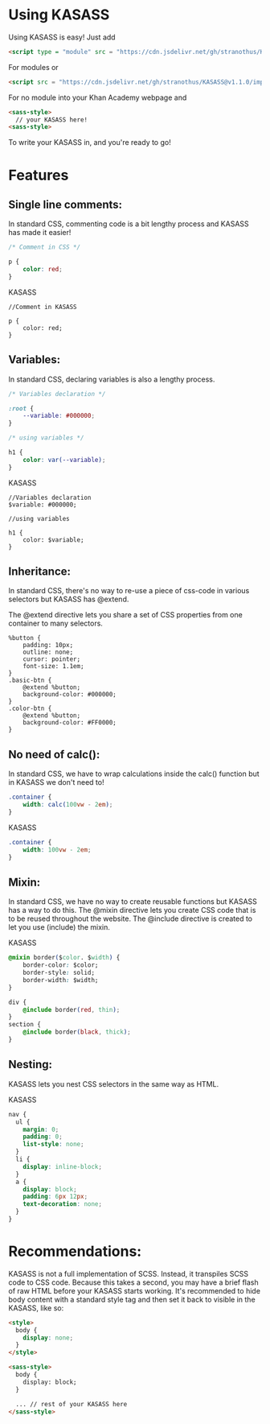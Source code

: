 # Using KASASS

Using KASASS is easy! Just add
```html
<script type = "module" src = "https://cdn.jsdelivr.net/gh/stranothus/KASASS@v1.1.0/index.js"></script>
```
For modules or 
```html
<script src = "https://cdn.jsdelivr.net/gh/stranothus/KASASS@v1.1.0/importless.js"></script>
```
For no module into your Khan Academy webpage and 
```html
<sass-style>
  // your KASASS here!
<sass-style>
```
To write your KASASS in, and you're ready to go!

# Features

## Single line comments:
In standard CSS, commenting code is a bit lengthy process and KASASS has made it easier!

```CSS
/* Comment in CSS */

p {
    color: red;
}
```             

KASASS

```JS
//Comment in KASASS

p {
    color: red;
}
```

## Variables:
In standard CSS, declaring variables is also a lengthy process.

```CSS
/* Variables declaration */

:root {
    --variable: #000000;
}

/* using variables */

h1 {
    color: var(--variable);
}
```          

KASASS

```JS
//Variables declaration
$variable: #000000;

//using variables

h1 {
    color: $variable;
}
```           


## Inheritance:
In standard CSS, there's no way to re-use a piece of css-code in various selectors but KASASS has @extend.

The @extend directive lets you share a set of CSS properties from one container to many selectors.

```JS
%button {
    padding: 10px;
    outline: none;
    cursor: pointer;
    font-size: 1.1em;
}
.basic-btn {
    @extend %button;
    background-color: #000000;
}
.color-btn {
    @extend %button;
    background-color: #FF0000;
}
```          


## No need of calc():
In standard CSS, we have to wrap calculations inside the calc() function but in KASASS we don't need to!

```CSS
.container {
    width: calc(100vw - 2em);
}
```             

KASASS

```CSS
.container {
    width: 100vw - 2em;
}            
```

## Mixin:
In standard CSS, we have no way to create reusable functions but KASASS has a way to do this.
The @mixin directive lets you create CSS code that is to be reused throughout the website. The @include directive is created to let you use (include) the mixin.

KASASS
```CSS
@mixin border($color. $width) {
    border-color: $color;
    border-style: solid;
    border-width: $width;
}

div {
    @include border(red, thin);
}
section {
    @include border(black, thick);
}
```

## Nesting:
KASASS lets you nest CSS selectors in the same way as HTML.

KASASS

```CSS
nav {
  ul {
    margin: 0;
    padding: 0;
    list-style: none;
  }
  li {
    display: inline-block;
  }
  a {
    display: block;
    padding: 6px 12px;
    text-decoration: none;
  }
}
```

# Recommendations:
KASASS is not a full implementation of SCSS. Instead, it transpiles SCSS code to CSS code. Because this takes a second, you may have a brief flash of raw HTML before your KASASS starts working. It's recommended to hide body content with a standard style tag and then set it back to visible in the KASASS, like so:
```html
<style>
  body {
    display: none;
  }
</style>

<sass-style>
  body {
    display: block;
  }

  ... // rest of your KASASS here
</sass-style>
```